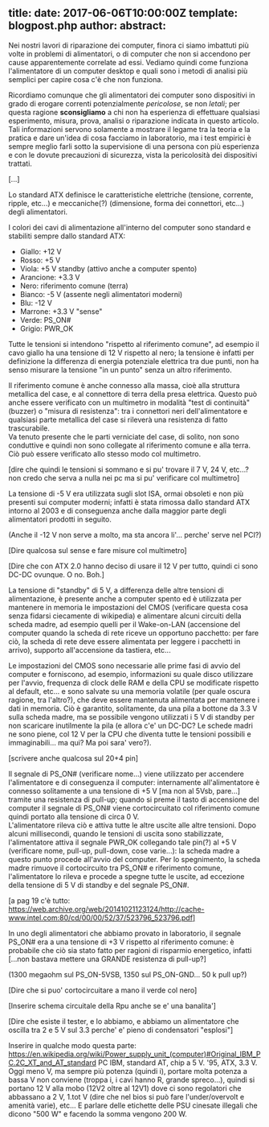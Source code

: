 title: 
date: 2017-06-06T10:00:00Z
template: blogpost.php
author: 
abstract: 
---
Nei nostri lavori di riparazione dei computer, finora ci siamo imbattuti più volte in problemi di alimentatori, o di computer che non si accendono per cause apparentemente correlate ad essi. Vediamo quindi come funziona l'alimentatore di un computer desktop e quali sono i metodi di analisi più semplici per capire cosa c'è che non funziona.

Ricordiamo comunque che gli alimentatori dei computer sono dispositivi in grado di erogare correnti potenzialmente *pericolose*, se non *letali*; per questa ragione **sconsigliamo** a chi non ha esperienza di effettuare qualsiasi esperimento, misura, prova, analisi o riparazione indicata in questo articolo. Tali informazioni servono solamente a mostrare il legame tra la teoria e la pratica e dare un'idea di cosa facciamo in laboratorio, ma i test empirici è sempre meglio farli sotto la supervisione di una persona con più esperienza e con le dovute precauzioni di sicurezza, vista la pericolosità dei dispositivi trattati.

\[...]

Lo standard ATX definisce le caratteristiche elettriche (tensione, corrente, ripple, etc...) e meccaniche(?) (dimensione, forma dei connettori, etc...) degli alimentatori.

I colori dei cavi di alimentazione all'interno del computer sono standard e stabiliti sempre dallo standard ATX:

* Giallo: +12 V
* Rosso: +5 V
* Viola: +5 V standby (attivo anche a computer spento)
* Arancione: +3.3 V
* Nero: riferimento comune (terra)
* Bianco: -5 V (assente negli alimentatori moderni)
* Blu: -12 V
* Marrone: +3.3 V "sense"
* Verde: PS_ON#
* Grigio: PWR_OK

Tutte le tensioni si intendono "rispetto al riferimento comune", ad esempio il cavo giallo ha una tensione di 12 V rispetto al nero; la tensione è infatti per definizione la differenza di energia potenziale elettrica tra due punti, non ha senso misurare la tensione "in un punto" senza un altro riferimento.

Il riferimento comune è anche connesso alla massa, cioè alla struttura metallica del case, e al connettore di terra della presa elettrica. Questo può anche essere verificato con un multimetro in modalità "test di continuità" (buzzer) o "misura di resistenza": tra i connettori neri dell'alimentatore e qualsiasi parte metallica del case si rileverà una resistenza di fatto trascurabile.  
Va tenuto presente che le parti verniciate del case, di solito, non sono conduttive e quindi non sono collegate al riferimento comune e alla terra. Ciò può essere verificato allo stesso modo col multimetro.

\[dire che quindi le tensioni si sommano e si pu' trovare il 7 V, 24 V, etc...? non credo che serva a nulla nei pc ma si pu' verificare col multimetro]

La tensione di -5 V era utilizzata sugli slot ISA, ormai obsoleti e non più presenti sui computer moderni; infatti è stata rimossa dallo standard ATX intorno al 2003 e di conseguenza anche dalla maggior parte degli alimentatori prodotti in seguito.

(Anche il -12 V non serve a molto, ma sta ancora li'... perche' serve nel PCI?)

\[Dire qualcosa sul sense e fare misure col multimetro]

\[Dire che con ATX 2.0 hanno deciso di usare il 12 V per tutto, quindi ci sono DC-DC ovunque. O no. Boh.]

La tensione di "standby" di 5 V, a differenza delle altre tensioni di alimentazione, è presente anche a computer spento ed è utilizzata per mantenere in memoria le impostazioni del CMOS (verificare questa cosa senza fidarsi ciecamente di wikipedia) e alimentare alcuni circuiti della scheda madre, ad esempio quelli per il Wake-on-LAN (accensione del computer quando la scheda di rete riceve un opportuno pacchetto: per fare ciò, la scheda di rete deve essere alimentata per leggere i pacchetti in arrivo), supporto all'accensione da tastiera, etc...

Le impostazioni del CMOS sono necessarie alle prime fasi di avvio del computer e forniscono, ad esempio, informazioni su quale disco utilizzare per l'avvio, frequenza di clock delle RAM e della CPU se modificate rispetto al default, etc... e sono salvate su una memoria volatile (per quale oscura ragione, tra l'altro?), che deve essere mantenuta alimentata per mantenere i dati in memoria. Ciò è garantito, solitamente, da una pila a bottone da 3.3 V sulla scheda madre, ma se possibile vengono utilizzati i 5 V di standby per non scaricare inutilmente la pila (e allora c'e' un DC-DC? Le schede madri ne sono piene, col 12 V per la CPU che diventa tutte le tensioni possibili e immaginabili... ma qui? Ma poi sara' vero?).

\[scrivere anche qualcosa sul 20+4 pin]

Il segnale di PS_ON# (verificare nome...) viene utilizzato per accendere l'alimentatore e di conseguenza il computer: internamente all'alimentatore è connesso solitamente a una tensione di +5 V \[ma non al 5Vsb, pare...] tramite una resistenza di pull-up; quando si preme il tasto di accensione del computer il segnale di PS_ON# viene cortocircuitato col riferimento comune quindi portato alla tensione di circa 0 V.  
L'alimentatore rileva ciò e attiva tutte le altre uscite alle altre tensioni. Dopo alcuni millisecondi, quando le tensioni di uscita sono stabilizzate, l'alimentatore attiva il segnale PWR_OK collegando tale pin(?) al +5 V (verificare nome, pull-up, pull-down, cose varie...): la scheda madre a questo punto procede all'avvio del computer.
Per lo spegnimento, la scheda madre rimuove il cortocircuito tra PS_ON# e riferimento comune, l'alimentatore lo rileva e procede a spegne tutte le uscite, ad eccezione della tensione di 5 V di standby e del segnale PS_ON#.

\[a pag 19 c'è tutto: https://web.archive.org/web/20141021123124/http://cache-www.intel.com:80/cd/00/00/52/37/523796_523796.pdf]

In uno degli alimentatori che abbiamo provato in laboratorio, il segnale PS_ON# era a una tensione di +3 V rispetto al riferimento comune: è probabile che ciò sia stato fatto per ragioni di risparmio energetico, infatti \[...non bastava mettere una GRANDE resistenza di pull-up?]

(1300 megaohm sul PS_ON-5VSB, 1350 sul PS_ON-GND... 50 k pull up?)

\[Dire che si puo' cortocircuitare a mano il verde col nero]

\[Inserire schema circuitale della Rpu anche se e' una banalita']

\[Dire che esiste il tester, e lo abbiamo, e abbiamo un alimentatore che oscilla tra 2 e 5 V sul 3.3 perche' e' pieno di condensatori "esplosi"]

Inserire in qualche modo questa parte: https://en.wikipedia.org/wiki/Power_supply_unit_(computer)#Original_IBM_PC.2C_XT_and_AT_standard
PC IBM, standard AT, chip a 5 V. '95, ATX, 3.3 V. Oggi meno V, ma sempre più potenza (quindi i), portare molta potenza a bassa V non conviene (troppa i, i cavi hanno R, grande spreco...), quindi si portano 12 V alla mobo (12V2 oltre al 12V1) dove ci sono regolatori che abbassano a 2 V, 1.tot V (dire che nel bios si può fare l'under/overvolt e amenità varie), etc...
E parlare delle etichette delle PSU cinesate illegali che dicono "500 W" e facendo la somma vengono 200 W.
